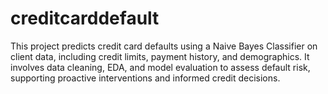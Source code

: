# creditcarddefault
This project predicts credit card defaults using a Naive Bayes Classifier on client data, including credit limits, payment history, and demographics. It involves data cleaning, EDA, and model evaluation to assess default risk, supporting proactive interventions and informed credit decisions.
